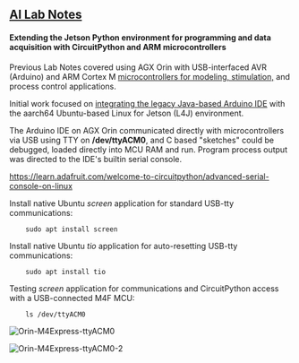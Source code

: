 ## <u>AI Lab Notes</u>

#### Extending the Jetson Python environment for programming and data acquisition with CircuitPython and ARM microcontrollers

Previous Lab Notes covered using AGX Orin with USB-interfaced AVR (Arduino) and ARM Cortex M [microcontrollers for modeling, stimulation,](https://github.com/rtrelease/Jetson-Symbolics/blob/main/M4_Controller-CorticalMicrocircuitLayout.md) and process control applications.

Initial work focused on [integrating the legacy Java-based Arduino IDE](https://github.com/rtrelease/Jetson-Symbolics/blob/main/Arduino2.md) with the aarch64 Ubuntu-based Linux for Jetson (L4J) environment.  

The Arduino IDE on AGX Orin communicated directly with microcontrollers via USB using TTY on **/dev/ttyACM0**, and C based "sketches" could be debugged, loaded directly into MCU RAM and run. Program process output was directed to the IDE's builtin serial console.

https://learn.adafruit.com/welcome-to-circuitpython/advanced-serial-console-on-linux

Install native Ubuntu *screen* application for standard USB-tty communications:

		sudo apt install screen

Install native Ubuntu *tio* application for auto-resetting USB-tty communications:

		sudo apt install tio

Testing *screen* application for communications and CircuitPython access with a USB-connected M4F MCU:

		ls /dev/ttyACM0

![Orin-M4Express-ttyACM0](https://github.com/rtrelease/Jetson-Symbolics-Neuromorphics/assets/71346897/fcfa814c-4edf-4ed5-8ec4-06222ddb95ae)

![Orin-M4Express-ttyACM0-2](https://github.com/rtrelease/Jetson-Symbolics-Neuromorphics/assets/71346897/eb6c09e1-3e39-486a-83ae-b3218458583b)

